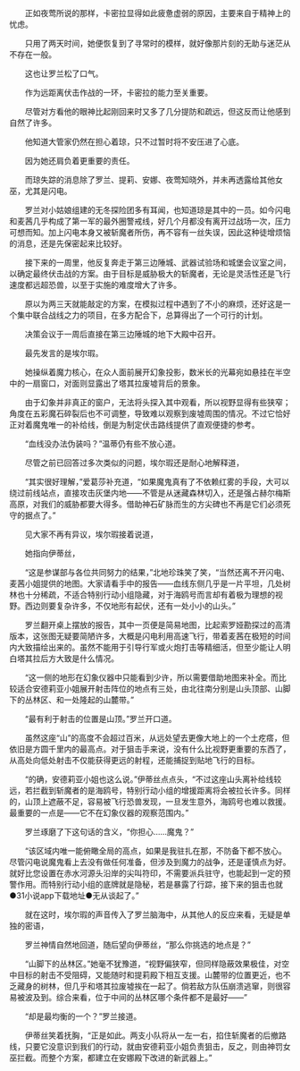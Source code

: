 　　正如夜莺所说的那样，卡密拉显得如此疲惫虚弱的原因，主要来自于精神上的忧虑。

　　只用了两天时间，她便恢复到了寻常时的模样，就好像那片刻的无助与迷茫从不存在一般。

　　这也让罗兰松了口气。

　　作为远距离伏击作战的一环，卡密拉的能力至关重要。

　　尽管对方看他的眼神比起刚回来时又多了几分提防和疏远，但这反而让他感到自然了许多。

　　他知道大管家仍然在担心着琼，只不过暂时将不安压进了心底。

　　因为她还肩负着更重要的责任。

　　而琼失踪的消息除了罗兰、提莉、安娜、夜莺知晓外，并未再透露给其他女巫，尤其是闪电。

　　罗兰对小姑娘组建的无冬探险团多有耳闻，也知道琼是其中的一员。如今闪电和麦茜几乎构成了第一军的最外圈警戒线，好几个月都没有离开过战场一次，压力可想而知。加上闪电本身又被斩魔者所伤，再不容有一丝失误，因此这种徒增烦恼的消息，还是先保密起来比较好。

　　接下来的一周里，他反复奔走于第三边陲城、武器试验场和城堡会议室之间，以确定最终伏击战的方案。由于目标是威胁极大的斩魔者，无论是灵活性还是飞行速度都远超恐兽，以至于实施的难度增大了许多。

　　原以为两三天就能敲定的方案，在模拟过程中遇到了不小的麻烦，还好这是一个集中联合战线之力的项目，在多方配合下，总算得出了一个可行的计划。

　　决策会议于一周后直接在第三边陲城的地下大殿中召开。

　　最先发言的是埃尔瑕。

　　她操纵着魔力核心，在众人面前展开幻象投影，数米长的光幕宛如悬挂在半空中的一扇窗口，对面则显露出了塔其拉废墟背后的景象。

　　由于幻象并非真正的窗户，无法将头探入其中观看，所以视野显得有些狭窄；角度在五彩魔石碎裂后也不可调整，导致难以观察到废墟周围的情况。不过它恰好正对着魔鬼唯一的补给线，倒是为制定伏击路线提供了直观便捷的参考。

　　“血线没办法伪装吗？”温蒂仍有些不放心道。

　　尽管之前已回答过多次类似的问题，埃尔瑕还是耐心地解释道，

　　“其实很好理解，”爱葛莎补充道，“如果魔鬼真有了不依赖红雾的手段，大可以绕过前线站点，直接攻击灰堡内地——不管是从迷藏森林切入，还是强占赫尔梅斯高原，对我们的威胁都要大得多。借助神石矿脉而生的方尖碑也不再是它们必须死守的据点了。”

　　见大家不再有异议，埃尔瑕接着说道，

　　她指向伊蒂丝，

　　“这是参谋部与各位共同努力的结果，”北地珍珠笑了笑，“当然还离不开闪电、麦茜小姐提供的地图。大家请看手中的报告——血线东侧几乎是一片平坦，几处树林也十分稀疏，不适合特别行动小组隐藏，对于海鸥号而言却有着极为理想的视野。西边则要复杂许多，不仅地形有起伏，还有一处小小的山头。”

　　罗兰翻开桌上摆放的报告，其中一页便是简易地图，比起索罗娅勘探过的高清版本，这张图无疑要简陋许多，大概是闪电利用高速飞行，带着麦茜在极短的时间内大致描绘出来的。虽然不能用于引导行军或火炮打击等精细活，但至少能让人明白塔其拉后方大致是什么情况。

　　“这一侧的地形在幻象仪器中只能看到少许，所以需要借助地图来补全。而比较适合安德莉亚小姐展开射击阵位的地点有三处，由北往南分别是山头顶部、山脚下的丛林区、和一处隆起的山麓带。”

　　“最有利于射击的位置是山顶。”罗兰开口道。

　　虽然这座“山”的高度不会超过百米，从远处望去更像大地上的一个土疙瘩，但依旧是方圆千里内的最高点。对于狙击手来说，没有什么比视野更重要的东西了，从高处向低处射击不仅能获得更远的射程，还能捕捉到贴地飞行的目标。

　　“的确，安德莉亚小姐也这么说。”伊蒂丝点点头，“不过这座山头离补给线较远，若拦截到斩魔者的是海鸥号，特别行动小组的增援距离将会被拉长许多。同样的，山顶上遮蔽不足，容易被飞行恐兽发现，一旦发生意外，海鸥号也难以救援。最重要的一点是——它不在幻象仪器的观察范围内。”

　　罗兰琢磨了下这句话的含义，“你担心……魔鬼？”

　　“该区域内唯一能俯瞰全局的高点，如果是我驻扎在那，不防备下都不放心。尽管闪电说魔鬼看上去没有做任何准备，但涉及到魔力的战争，还是谨慎点为好。就好比您设置在赤水河源头沿岸的尖叫符印，不需要派兵驻守，也能起到一定的预警作用。而特别行动小组的底牌就是隐秘，若是暴露了行踪，接下来的狙击也就●31小说app下载地址●无从谈起了。”

　　就在这时，埃尔瑕的声音传入了罗兰脑海中，从其他人的反应来看，无疑是单独的密语，

　　罗兰神情自然地回道，随后望向伊蒂丝，“那么你挑选的地点是？”

　　“山脚下的丛林区。”她毫不犹豫道，“视野偏狭窄，但同样隐蔽效果极佳，对空中目标的射击不受阻碍，又能随时和提莉殿下相互支援。山麓带的位置更近，也不乏藏身的树林，但几乎和塔其拉废墟挨在一起了。倘若敌方队伍崩溃逃窜，则很容易被波及到。综合来看，位于中间的丛林区哪个条件都不是最好——”

　　“却是最均衡的一个？”罗兰接道。

　　伊蒂丝笑着抚胸，“正是如此。两支小队将从一左一右，掐住斩魔者的后撤路线，只要它没意识到我们的行动，就由安德莉亚小姐负责狙击，反之，则由神罚女巫拦截。而整个方案，都建立在安娜殿下改进的新武器上。”

